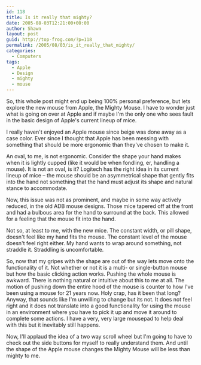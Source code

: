 ```yaml
---
id: 118
title: Is it really that mighty?
date: 2005-08-03T12:21:00+00:00
author: Shawn
layout: post
guid: http://top-frog.com/?p=118
permalink: /2005/08/03/is_it_really_that_mighty/
categories:
  - Computers
tags:
  - Apple
  - Design
  - mighty
  - mouse
---
```

So, this whole post might end up being 100% personal preference, but lets explore the new mouse from Apple, the Mighty Mouse. I have to wonder just what is going on over at Apple and if maybe I'm the only one who sees fault in the basic design of Apple's current lineup of mice.

<!--more-->

I really haven't enjoyed an Apple mouse since beige was done away as a case color. Ever since I thought that Apple has been messing with something that should be more ergonomic than they've chosen to make it.

An oval, to me, is not ergonomic. Consider the shape your hand makes when it is lightly cupped (like it would be when fondling, er, handling a mouse). It is not an oval, is it? Logitech has the right idea in its current lineup of mice – the mouse should be an asymmetrical shape that gently fits into the hand not something that the hand must adjust its shape and natural stance to accommodate.

Now, this issue was not as prominent, and maybe in some way actively reduced, in the old ADB mouse designs. Those mice tapered off at the front and had a bulbous area for the hand to surround at the back. This allowed for a feeling that the mouse fit into the hand.

Not so, at least to me, with the new mice. The constant width, or pill shape, doesn't feel like my hand fits the mouse. The constant level of the mouse doesn't feel right either. My hand wants to wrap around something, not straddle it. Straddling is uncomfortable.

So, now that my gripes with the shape are out of the way lets move onto the functionality of it. Not whether or not it is a multi- or single-button mouse but how the basic clicking action works. Pushing the whole mouse is awkward. There is nothing natural or intuitive about this to me at all. The motion of pushing down the entire hood of the mouse is counter to how I've been using a mouse for 21 years now. Holy crap, has it been that long? Anyway, that sounds like I'm unwilling to change but its not. It does not feel right and it does not translate into a good functionality for using the mouse in an environment where you have to pick it up and move it around to complete some actions. I have a very, very large mousepad to help deal with this but it inevitably still happens.

Now, I'll applaud the idea of a two way scroll wheel but I'm going to have to check out the side buttons for myself to really understand them. And until the shape of the Apple mouse changes the Mighty Mouse will be less than mighty to me.